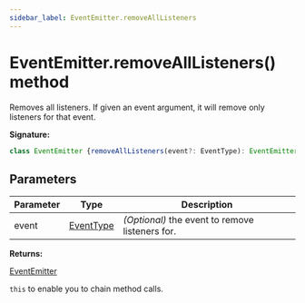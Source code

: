 ```yaml
---
sidebar_label: EventEmitter.removeAllListeners
---
```

# EventEmitter.removeAllListeners() method

Removes all listeners. If given an event argument, it will remove only listeners for that event.

**Signature:**

```typescript
class EventEmitter {removeAllListeners(event?: EventType): EventEmitter;}
```

## Parameters

|  Parameter | Type | Description |
|  --- | --- | --- |
|  event | [EventType](./puppeteer.eventtype.md) | <i>(Optional)</i> the event to remove listeners for. |

**Returns:**

[EventEmitter](./puppeteer.eventemitter.md)

`this` to enable you to chain method calls.


